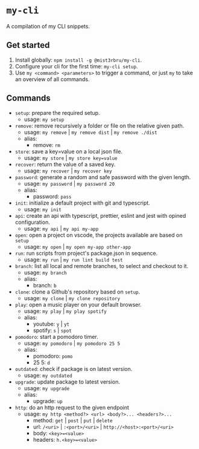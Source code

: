 # `my-cli`

A compilation of my CLI snippets.

## Get started

1. Install globally: `npm install -g @mist3rbru/my-cli`.
2. Configure your cli for the first time: `my-cli setup`.
3. Use `my <command> <parameters>` to trigger a command, or just `my` to take an overview of all commands.

## Commands

- `setup`: prepare the required setup.
  - usage: `my setup`
- `remove`: remove recursively a folder or file on the relative given path.
  - usage: `my remove` | `my remove dist` | `my remove ./dist`
  - alias:
    - remove: `rm`
- `store`: save a key=value on a local json file.
  - usage: `my store` | `my store key=value`
- `recover`: return the value of a saved key.
  - usage: `my recover` | `my recover key`
- `password`: generate a random and safe password with the given length.
  - usage: `my password` | `my password 20`
  - alias:
    - password: `pass`
- `init`: initialize a default project with git and typescript.
  - usage: `my init`
- `api`: create an api with typescript, prettier, eslint and jest with opined configuration.
  - usage: `my api` | `my api my-app`
- `open`: open a project on vscode, the projects available are based on `setup`
  - usage: `my open` | `my open my-app other-app`
- `run`: run scripts from project's package.json in sequence.
  - usage: `my run` | `my run lint build test`
- `branch`: list all local and remote branches, to select and checkout to it.
  - usage: `my branch`
  - alias:
    - branch: `b`
- `clone`: clone a Github's repository based on `setup`.
  - usage: `my clone` | `my clone repository`
- `play`: open a music player on your default browser.
  - usage: `my play` | `my play spotify`
  - alias:
    - youtube: `y` | `yt`
    - spotify: `s` | `spot`
- `pomodoro`: start a pomodoro timer.
  - usage: `my pomodoro` | `my pomodoro 25 5`
  - alias:
    - pomodoro: `pomo`
    - 25 5: `d`
- `outdated`: check if package is on latest version.
  - usage: `my outdated`
- `upgrade`: update package to latest version.
  - usage: `my upgrade`
  - alias:
    - upgrade: `up`
- `http`: do an http request to the given endpoint
  - usage: `my http <method?> <url> <body?>... <headers?>...`
    - method: `get` | `post` | `put` | `delete`
    - url: `/<uri>` | `:<port>/<uri>` | `http://<host>:<port>/<uri>`
    - body: `<key>=<value>`
    - headers: `h.<key>=<value>`
